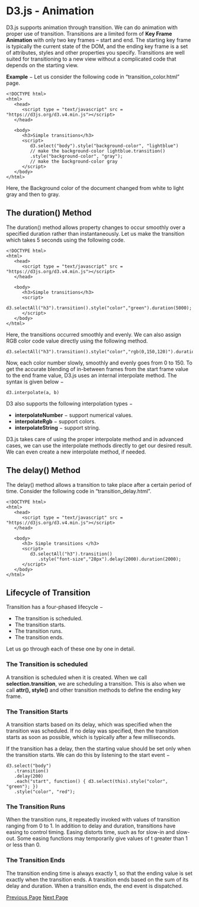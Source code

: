 # D3.js - Animation
D3.js supports animation through transition. We can do animation with proper use of transition. Transitions are a limited form of **Key Frame Animation** with only two key frames – start and end. The starting key frame is typically the current state of the DOM, and the ending key frame is a set of attributes, styles and other properties you specify. Transitions are well suited for transitioning to a new view without a complicated code that depends on the starting view.

**Example** − Let us consider the following code in “transition_color.html” page.

```
<!DOCTYPE html>
<html>
   <head>
      <script type = "text/javascript" src = "https://d3js.org/d3.v4.min.js"></script>
   </head>

   <body>
      <h3>Simple transitions</h3>
      <script>
         d3.select("body").style("background-color", "lightblue") 
         // make the background-color lightblue.transition()
         .style("background-color", "gray");
         // make the background-color gray
      </script>
   </body>
</html>
```
Here, the Background color of the document changed from white to light gray and then to gray.

## The duration() Method
The duration() method allows property changes to occur smoothly over a specified duration rather than instantaneously. Let us make the transition which takes 5 seconds using the following code.

```
<!DOCTYPE html>
<html>
   <head>
      <script type = "text/javascript" src = "https://d3js.org/d3.v4.min.js"></script>
   </head>

   <body>
      <h3>Simple transitions</h3>
      <script>
         d3.selectAll("h3").transition().style("color","green").duration(5000);
      </script>
   </body>
</html>
```
Here, the transitions occurred smoothly and evenly. We can also assign RGB color code value directly using the following method.

```
d3.selectAll("h3").transition().style("color","rgb(0,150,120)").duration(5000);
```
Now, each color number slowly, smoothly and evenly goes from 0 to 150. To get the accurate blending of in-between frames from the start frame value to the end frame value, D3.js uses an internal interpolate method. The syntax is given below −

```
d3.interpolate(a, b)
```
D3 also supports the following interpolation types −

   * **interpolateNumber** − support numerical values.
   * **interpolateRgb** − support colors.
   * **interpolateString** − support string.

D3.js takes care of using the proper interpolate method and in advanced cases, we can use the interpolate methods directly to get our desired result. We can even create a new interpolate method, if needed.

## The delay() Method
The delay() method allows a transition to take place after a certain period of time. Consider the following code in “transition_delay.html”.

```
<!DOCTYPE html>
<html>
   <head>
      <script type = "text/javascript" src = "https://d3js.org/d3.v4.min.js"></script>
   </head>

   <body>
      <h3> Simple transitions </h3>
      <script>
         d3.selectAll("h3").transition()
            .style("font-size","28px").delay(2000).duration(2000);
      </script>
   </body>
</html>
```
## Lifecycle of Transition
Transition has a four-phased lifecycle −

   * The transition is scheduled.
   * The transition starts.
   * The transition runs.
   * The transition ends.

Let us go through each of these one by one in detail.

### The Transition is scheduled
A transition is scheduled when it is created. When we call **selection.transition**, we are scheduling a transition. This is also when we call **attr(), style()** and other transition methods to define the ending key frame.

### The Transition Starts
A transition starts based on its delay, which was specified when the transition was scheduled. If no delay was specified, then the transition starts as soon as possible, which is typically after a few milliseconds.

If the transition has a delay, then the starting value should be set only when the transition starts. We can do this by listening to the start event −

```
d3.select("body")
   .transition()
   .delay(200)
   .each("start", function() { d3.select(this).style("color", "green"); })
   .style("color", "red");
```
### The Transition Runs
When the transition runs, it repeatedly invoked with values of transition ranging from 0 to 1. In addition to delay and duration, transitions have easing to control timing. Easing distorts time, such as for slow-in and slow-out. Some easing functions may temporarily give values of t greater than 1 or less than 0.

### The Transition Ends
The transition ending time is always exactly 1, so that the ending value is set exactly when the transition ends. A transition ends based on the sum of its delay and duration. When a transition ends, the end event is dispatched.


[Previous Page](../d3js/d3js_transition.md) [Next Page](../d3js/d3js_drawing_charts.md) 

